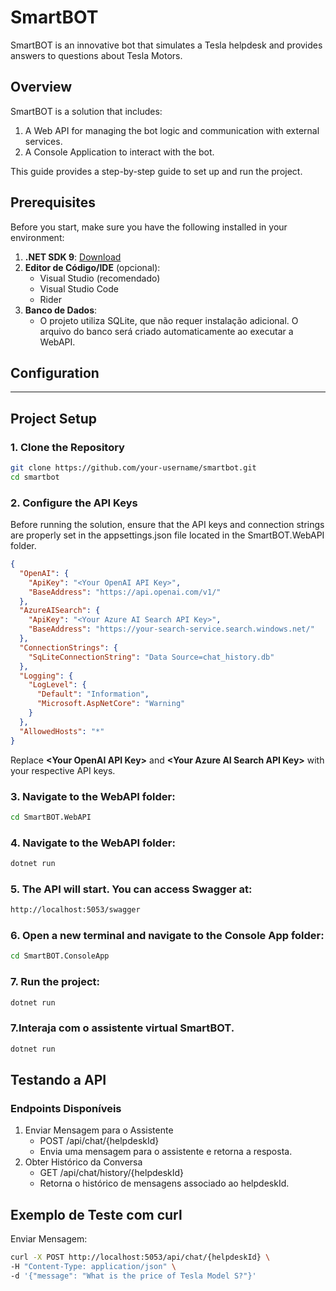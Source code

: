 # SmartBOT 

SmartBOT is an innovative bot that simulates a Tesla helpdesk and provides answers to questions about Tesla Motors.


## Overview

SmartBOT is a solution that includes:
1. A Web API for managing the bot logic and communication with external services.
2. A Console Application to interact with the bot.

This guide provides a step-by-step guide to set up and run the project.


## Prerequisites

Before you start, make sure you have the following installed in your environment:

1. **.NET SDK 9**: [Download](https://dotnet.microsoft.com/download/dotnet/9.0)
2. **Editor de Código/IDE** (opcional):
   - Visual Studio (recomendado)
   - Visual Studio Code
   - Rider
3. **Banco de Dados**:
   - O projeto utiliza SQLite, que não requer instalação adicional. O arquivo do banco será criado automaticamente ao executar a WebAPI.



## Configuration




---


## **Project Setup**

### 1. Clone the Repository
```bash
git clone https://github.com/your-username/smartbot.git
cd smartbot
```
### 2. Configure the API Keys
Before running the solution, ensure that the API keys and connection strings are properly set in the appsettings.json file located in the SmartBOT.WebAPI folder.

```json
{
  "OpenAI": {
    "ApiKey": "<Your OpenAI API Key>",
    "BaseAddress": "https://api.openai.com/v1/"
  },
  "AzureAISearch": {
    "ApiKey": "<Your Azure AI Search API Key>",
    "BaseAddress": "https://your-search-service.search.windows.net/"
  },
  "ConnectionStrings": {
    "SqLiteConnectionString": "Data Source=chat_history.db"
  },
  "Logging": {
    "LogLevel": {
      "Default": "Information",
      "Microsoft.AspNetCore": "Warning"
    }
  },
  "AllowedHosts": "*"
}
```
Replace **\<Your OpenAI API Key\>** and **\<Your Azure AI Search API Key\>** with your respective API keys.

### 3. Navigate to the WebAPI folder:
```bash
cd SmartBOT.WebAPI
```

### 4. Navigate to the WebAPI folder:
```bash
dotnet run
```

### 5. The API will start. You can access Swagger at:
```bash
http://localhost:5053/swagger
```

### 6. Open a new terminal and navigate to the Console App folder:
```bash
cd SmartBOT.ConsoleApp
```

### 7. Run the project:
```bash
dotnet run
```

### 7.Interaja com o assistente virtual SmartBOT.
```bash
dotnet run
```



## Testando a API

### Endpoints Disponíveis
1. Enviar Mensagem para o Assistente
   - POST /api/chat/{helpdeskId}
   - Envia uma mensagem para o assistente e retorna a resposta.
2. Obter Histórico da Conversa
   - GET /api/chat/history/{helpdeskId}
   - Retorna o histórico de mensagens associado ao helpdeskId.

## Exemplo de Teste com curl
Enviar Mensagem:
```bash
curl -X POST http://localhost:5053/api/chat/{helpdeskId} \
-H "Content-Type: application/json" \
-d '{"message": "What is the price of Tesla Model S?"}'

```


















